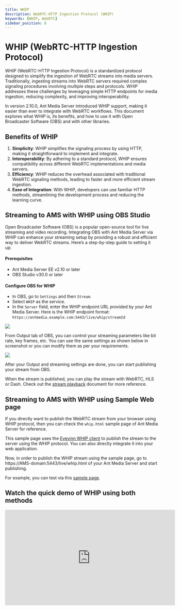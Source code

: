 ```yaml
---
title: WHIP
description: WebRTC-HTTP Ingestion Protocol (WHIP)
keywords: [WHIP, WebRTC]
sidebar_position: 8
---
```


# WHIP (WebRTC-HTTP Ingestion Protocol)

WHIP (WebRTC-HTTP Ingestion Protocol) is a standardized protocol designed to simplify the ingestion of WebRTC streams into media servers. Traditionally, ingesting streams into WebRTC servers required complex signaling procedures involving multiple steps and protocols. WHIP addresses these challenges by leveraging simple HTTP endpoints for media ingestion, reducing complexity, and improving interoperability.

In version 2.10.0, Ant Media Server introduced WHIP support, making it easier than ever to integrate with WebRTC workflows. This document explores what WHIP is, its benefits, and how to use it with Open Broadcaster Software (OBS) and with other libraries.

## Benefits of WHIP

1.  **Simplicity**: WHIP simplifies the signaling process by using HTTP, making it straightforward to implement and integrate.
2.  **Interoperability**: By adhering to a standard protocol, WHIP ensures compatibility across different WebRTC implementations and media servers.
3.  **Efficiency**: WHIP reduces the overhead associated with traditional WebRTC signaling methods, leading to faster and more efficient stream ingestion.
4.  **Ease of Integration**: With WHIP, developers can use familiar HTTP methods, streamlining the development process and reducing the learning curve.

## Streaming to AMS with WHIP using OBS Studio 

Open Broadcaster Software (OBS) is a popular open-source tool for live streaming and video recording. Integrating OBS with Ant Media Server via WHIP can enhance your streaming setup by providing a robust and efficient way to deliver WebRTC streams. Here’s a step-by-step guide to setting it up:

#### Prerequisites

- Ant Media Server EE v2.10 or later
- OBS Studio v30.0 or later

#### Configure OBS for WHIP

- In OBS, go to  `Settings`  and then  `Stream`.
- Select `WHIP` as the service.
- In the  `Server`  field, enter the WHIP endpoint URL provided by your Ant Media Server. Here is the WHIP endpoint format: 
`https://antmedia.example.com:5443/live/whip/streamId`

 ![](@site/static/img/publish-live-stream/whip/whip-settings.png)

From Output tab of OBS, you can control your streaming parameters like bit rate, key frames, etc. You can use the same settings as shown below in screenshot or you can modify them as per your requirements.

![](@site/static/img/obs-rtmp-image/OBS-Output.png)

After your Output and streaming settings are done, you can start publishing your stream from OBS.

When the stream is published, you can play the stream with WebRTC, HLS or Dash. Check out the [stream playback](https://antmedia.io/docs/category/playing-live-streams/) document for more reference.


## Streaming to AMS with WHIP using Sample Web page

If you directly want to publish the WebRTC stream from your browser using WHIP protocol, then you can check the `whip.html` sample page of Ant Media Server for reference. 

This sample page uses the [Eyevinn WHIP client](https://www.npmjs.com/package/@eyevinn/whip-endpoint) to publish the stream to the server using the WHIP protocol. You can also directly integrate it into your web application.

Now, in order to publish the WHIP stream using the sample page, go to https://AMS-domain:5443/live/whip.html of your Ant Media Server and start publishing.

For example, you can test via this [sample page](https://test.antmedia.io:5443/live/whip.html).


## Watch the quick demo of WHIP using both methods

<iframe width="560" height="315" src="https://www.youtube.com/embed/hw0gs7Dxym4?si=UyJ2sATPyMF-iWWO" title="YouTube video player" frameborder="0" allow="accelerometer; autoplay; clipboard-write; encrypted-media; gyroscope; picture-in-picture; web-share" referrerpolicy="strict-origin-when-cross-origin" allowfullscreen></iframe>
